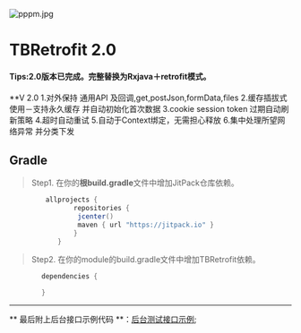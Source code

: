 ![pppm.jpg](picture/pppm.png)

# TBRetrofit 2.0
#### Tips:2.0版本已完成。完整替换为Rxjava＋retrofit模式。

**V 2.0
    1.对外保持 通用API 及回调,get,postJson,formData,files
    2.缓存插拔式使用－支持永久缓存 并自动初始化首次数据
    3.cookie session token 过期自动刷新策略
    4.超时自动重试
    5.自动于Context绑定，无需担心释放
    6.集中处理所望网络异常 并分类下发






  
## Gradle
> Step1. 在你的**根build.gradle**文件中增加JitPack仓库依赖。

```gradle
         allprojects {
                repositories {
                 jcenter()
                 maven { url "https://jitpack.io" }
                }
            }
```  

> Step2. 在你的module的build.gradle文件中增加TBRetrofit依赖。

```gradle
        dependencies {

	    }   
```   



---

** 最后附上后台接口示例代码  **：[后台测试接口示例](https://github.com/HarkBen/TBRetrofit/tree/master/server);
